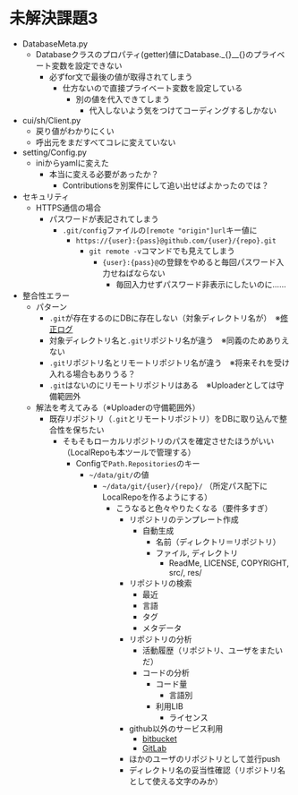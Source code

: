 # 未解決課題3

* DatabaseMeta.py
    * Databaseクラスのプロパティ(getter)値にDatabase._{}__{}のプライベート変数を設定できない
        * 必ずfor文で最後の値が取得されてしまう
            * 仕方ないので直接プライベート変数を設定している
                * 別の値を代入できてしまう
                    * 代入しないよう気をつけてコーディングするしかない
* cui/sh/Client.py
    * 戻り値がわかりにくい
    * 呼出元をまだすべてコレに変えていない
* setting/Config.py
    * iniからyamlに変えた
        * 本当に変える必要があったか？
            * Contributionsを別案件にして追い出せばよかったのでは？
* セキュリティ
    * HTTPS通信の場合
        * パスワードが表記されてしまう
            * `.git/config`ファイルの`[remote "origin"]url`キー値に
                * `https://{user}:{pass}@github.com/{user}/{repo}.git`
                    * `git remote -v`コマンドでも見えてしまう
                        * `{user}:{pass}@`の登録をやめると毎回パスワード入力せねばならない
                            * 毎回入力せずパスワード非表示にしたいのに……
* 整合性エラー
    * パターン
        * `.git`が存在するのにDBに存在しない（対象ディレクトリ名が）　※[修正ログ](修正ログ_20180301091311.md)
        * 対象ディレクトリ名と`.git`リポジトリ名が違う　※同義のためありえない
        * `.git`リポジトリ名とリモートリポジトリ名が違う　※将来それを受け入れる場合もありうる？
        * `.git`はないのにリモートリポジトリはある　※Uploaderとしては守備範囲外
    * 解法を考えてみる（※Uploaderの守備範囲外）
        * 既存リポジトリ（`.git`とリモートリポジトリ）をDBに取り込んで整合性を保ちたい
            * そもそもローカルリポジトリのパスを確定させたほうがいい（LocalRepoも本ツールで管理する）
                * Configで`Path.Repositories`のキー
                    * `~/data/git/`の値
                        * `~/data/git/{user}/{repo}/` （所定パス配下にLocalRepoを作るようにする）
                            * こうなると色々やりたくなる（要件多すぎ）
                                * リポジトリのテンプレート作成
                                    * 自動生成
                                        * 名前（ディレクトリ＝リポジトリ）
                                        * ファイル, ディレクトリ
                                            * ReadMe, LICENSE, COPYRIGHT, src/, res/
                                * リポジトリの検索
                                    * 最近
                                    * 言語
                                    * タグ
                                    * メタデータ
                                * リポジトリの分析
                                    * 活動履歴（リポジトリ、ユーザをまたいだ）
                                    * コードの分析
                                        * コード量
                                            * 言語別
                                        * 利用LIB
                                            * ライセンス
                                * github以外のサービス利用
                                    * [bitbucket](https://bitbucket.org/)
                                    * [GitLab](https://about.gitlab.com/)
                                * ほかのユーザのリポジトリとして並行push
                                * ディレクトリ名の妥当性確認（リポジトリ名として使える文字のみか）

